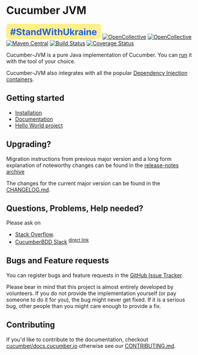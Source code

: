 # Cucumber JVM

[![#StandWithUkraine](https://raw.githubusercontent.com/vshymanskyy/StandWithUkraine/main/badges/StandWithUkraine.svg)](https://vshymanskyy.github.io/StandWithUkraine)
[![OpenCollective](https://opencollective.com/cucumber/backers/badge.svg)](https://opencollective.com/cucumber)
[![OpenCollective](https://opencollective.com/cucumber/sponsors/badge.svg)](https://opencollective.com/cucumber)
[![Maven Central](https://img.shields.io/maven-central/v/io.cucumber/cucumber-java.svg?label=Maven%20Central)](https://search.maven.org/search?q=g:%22io.cucumber%22%20AND%20a:%22cucumber-java%22)
[![Build Status](https://github.com/cucumber/cucumber-jvm/workflows/Cucumber%20CI/badge.svg)](https://github.com/cucumber/cucumber-jvm/actions)
[![Coverage Status](https://codecov.io/gh/cucumber/cucumber-jvm/branch/main/graph/badge.svg)](https://codecov.io/gh/cucumber/cucumber-jvm/branch/main)

Cucumber-JVM is a pure Java implementation of Cucumber.
You can [run](https://cucumber.io/docs/cucumber/api/#running-cucumber) it with
the tool of your choice.

Cucumber-JVM also integrates with all the popular
[Dependency Injection containers](https://cucumber.io/docs/installation/java/#dependency-injection).

## Getting started

* [Installation](https://cucumber.io/docs/installation/java/)
* [Documentation](https://cucumber.io/docs/cucumber/)
* [Hello World project](https://github.com/cucumber/cucumber-java-skeleton)

## Upgrading?

Migration instructions from previous major version and a long form
explanation of noteworthy changes can be found in the [release-notes archive](release-notes)

The changes for the current major version can be found in the [CHANGELOG.md](CHANGELOG.md).

## Questions, Problems, Help needed?

Please ask on

* [Stack Overflow](https://stackoverflow.com/questions/tagged/cucumber-jvm).
* [CucumberBDD Slack](https://communityinviter.com/apps/cucumberbdd/docs-page) <sup>[direct link](https://cucumberbdd.slack.com/)</sup>

## Bugs and Feature requests

You can register bugs and feature requests in the
[GitHub Issue Tracker](https://github.com/cucumber/cucumber-jvm/issues).

Please bear in mind that this project is almost entirely developed by
volunteers. If you do not provide the implementation yourself (or pay someone
to do it for you), the bug might never get fixed. If it is a serious bug, other
people than you might care enough to provide a fix.

## Contributing

If you'd like to contribute to the documentation, checkout
[cucumber/docs.cucumber.io](https://github.com/cucumber/docs.cucumber.io)
otherwise see our
[CONTRIBUTING.md](https://github.com/cucumber/cucumber-jvm/blob/main/CONTRIBUTING.md).
